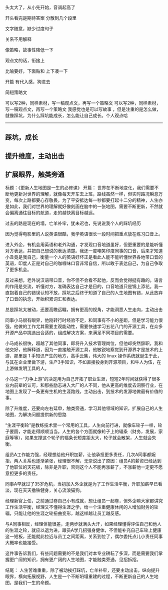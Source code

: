 
头太大了，从小先开始，音调起高了

开头看完是期待答案 分散到几个段里

文字随意，缺少过度句子

关系不用解释


像策略，故事性降低一下

观点文的话，衔接上

比喻要好，下面贴和 上下凑一下

开篇 有代入感，狗进去

简短策略文

可以写2种，同样素材，写一稿观点文，再写一个策略文
可以写2种，同样素材，写一稿观点文，再写一个策略文
我感觉也是可以写故事 ，但是注重的是怎么做，就像踩坑，为什么踩坑能成长，怎么能让自己成长。个人观点哈

---

## 踩坑，成长
## 提升维度，主动出击
## 扩展眼界，触类旁通

标题：《更新人生地图是一生的必修课》
开篇：
世界在不断地变化，我们需要不断地更新对世界的理解，就像每天开车去上班，路线虽然一样，但实时路况瞬息万变，每次上路都要心存敬畏，为了平安抵达每一秒都要打起十二分的精神，人生亦是如此，我们对世界的理解就好像刻画在脑中的一张地图，需要不断更新，不然就会偏离通往目标的航道，走的越快离目标越远。



过去的路是现在的墙，亡羊补牢，犹未迟也，先说说我个人的踩坑经历

因为觉得电影里的人说英语很酷，我学英语很长一段时间把重点放在练习口音上。

进入外企，有机会用英语和老外沟通，才发现口音地道虽好，但更重要的是能听懂对方表达，并把自己想说的表达清楚。我还一度嘲笑印度同事的口音，后来才知道小丑竟是我自己，衡量一个人的英语好坏正是看此人能不能听懂世界各地带口音的英语，印度人正是对自己的咖喱味口音非常自信，所以敢于表达自己，为自己争取了更多机会。

反过来想，老外说汉语带口音，你不但不会看不起他，反而会觉得挺有趣的。语言的作用是交流，听懂对方，准确表达自己才是目的，口音地道只是锦上添花。我一直抱着自己的错误认知不放，踩坑之后终于知道了自己的人生地图有错，从此放弃了口音的执念，开始积累词汇和表达。



总是踩坑太被动，还要高瞻远瞩，拥有更高的视角，才能洞悉人生走向，主动出击

同事小马很有眼界，他刚转行时经验不足，和同事有不小的差距，但是学习能力很强，他做的工作尤其需要主观能动性，需要快速学习五花八门的开源工具，在众多开源产品中挑选出合适的，组成解决方案，来满足不同项目的需要。

小马成长很快，超越了其他同事，即将升入技术管理岗位，但他却突然辞职，我和他交好，他解释道，因为一直接触开源工具，他敏锐地察觉到开源界才是技术的上游，那里是 1 手知识产生的地方，高手云集，伟大的 linux 操作系统就诞生于此，与其在企业里做下游，生产3手知识，不如直接投身到开源项目，和牛人为伍，在上游做发明工具的人。

小马这一“力争上游”的决定用为自己开拓了职业生涯，短短2年时间就获得了很多业内前辈的认可，和那些励志进入大厂的人不同，他从更高的维度去洞察行业，在地图上发现了一条更有生机的生涯路线，主动出击，到技术的发源地做最有价值的事。




除了升维度，还要向左右延申，触类旁通，学习其他领域的知识，扩展自己的人生地图，为解决问题提供新的思路

“生涯平衡轮”是教练技术里一个常用的工具，人生向前行进，就像车轮子一样，轮子要圆，才能走得顺顺当当。人生的各个方面就像轮子上的辐条（财务，发展，家庭等等），如果支撑这个轮子的辐条长短差距太大，轮子就会散架，人生就会失衡。

组员A工作能力强，经理想给他升职加薪，让他承担更多责任，几次A同事都婉拒，两人关系也逐渐紧张，经理很不解，无奈说出了原因：组员A的薪资已经达到了他职位的天花板，除非是升职，否则这个人不能再涨薪了，不涨薪他一定更不愿意担更多的责任。

同事A早就过了35岁危机，当初加入外企就是为了工作生活平衡，升职加薪早已看淡，现在天天撸铁健身，关心流浪猫狗。

经理新官上任，之前通过卷自己小有成就，想让组员一起卷，但外企嘛大家都讲究工作生活平衡，经理又不懂得生涯之学，给一个注重健康休闲的人增加财务的轮辐，只能让他的生涯之轮扭曲变形，越这样越让员工越反感。

与A同事相反，经理体能很差，走两步就满头大汗，如果经理懂得评估自己和他人的生涯之轮，就应以退为进，跟员A学几招强身健体，不但能补充自己车轮上健康这一短板，还能就此拉近与员工之间距离，关系到位了，偶尔委托点儿小责任同事大概率也能接受。

这件事告诉我们，有些问题需要的不是我们对本专业耕耘了多深，而是需要我们掌握更广阔的知识，拥有更广阔的人生地图，才能触类旁通，见招拆招。


结尾：
人生苦难重重，除了被动挨打踩坑，亡羊补牢，还要主动出击，纵向提升眼界，横向拓展视野，人生是一个不断坍塌重建的过程，不断更新自己的人生地图，是我们一生的命题。
